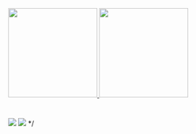 

<div>
<a href="https://github.com/Fennek01">
<img height="180em" src="https://github-readme-stats.vercel.app/api/top-langs/?username=Fennek01&layout=compact&langs_count=7&theme=tokyonight"/>
<img height="180em" src="https://github-readme-stats.vercel.app/api?username=Fennek01&show_icons=true&theme=tokyonight&include_all_commits=true&count_private=true"/>
</div>

  
#
  <a href="https://www.instagram.com/gustavo_g_abreu/" target="_blank"><img src="https://img.shields.io/badge/-Instagram-%23E4405F?style=for-the-badge&logo=instagram&logoColor=white" target="_blank"></a> <a href = "gustavoabreu012004@gmail.com"><img src="https://img.shields.io/badge/Gmail-D14836?style=for-the-badge&logo=gmail&logoColor=white" target="_blank"></a> */

